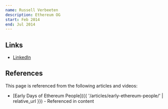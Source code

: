 ```yaml
---
name: Russell Verbeeten
description: Ethereum OG
start: Feb 2014
end: Jul 2014
---
```


## Links
- [LinkedIn](https://www.linkedin.com/in/russellverbeeten/)

## References

This page is referenced from the following articles and videos:

- [Early Days of Ethereum People]({{ '/articles/early-ethereum-people/' | relative_url }}) - Referenced in content